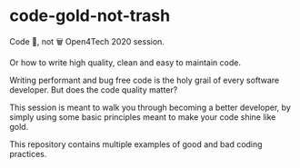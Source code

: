 # code-gold-not-trash
Code 💎, not 🗑️ Open4Tech 2020 session.


Or how to write high quality, clean and easy to maintain code.

Writing performant and bug free code is the holy grail of every software developer.
But does the code quality matter?

This session is meant to walk you through becoming a better developer,
by simply using some basic principles meant to make your
code shine like gold.

This repository contains multiple examples of good and bad coding practices.